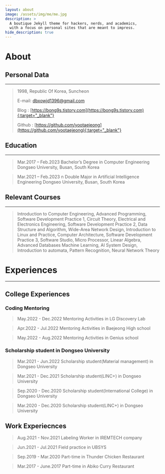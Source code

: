 ```yaml
---
layout: about
image: /assets/img/me/me.jpg
description: >
  A boutique Jekyll theme for hackers, nerds, and academics,
  with a focus on personal sites that are meant to impress.
hide_description: true
---
```


# About
<!--author-->

## Personal Data
---
> 1998, Republic Of Korea, Suncheon
>
> E-mail: dbxowjd1396@gmail.com
>
> Blog : [https://bong9s.tistory.com](https://bong9s.tistory.com){:target="_blank"}
>
> Github : [https://github.com/yootaejeong](https://github.com/yootaejeong){:target="_blank"}

## Education
---
> Mar.2017 – Feb.2023 Bachelor’s Degree in Computer Engineering Dongseo University, Busan, South Korea

> Mar.2021 – Feb.2023 n	Double Major in Artificial Intelligence Engineering Dongseo University, Busan, South Korea

## Relevant Courses
---
> Introduction to Computer Engineering, Advanced Programming, Software Development Practice 1, Circuit Theory, Electrical and Electronics Engineering, Software Development Practice 2, Data Structure and Algorithm, Wide-Area Network Design, Introduction to Linux and Practice, Computer Architecture, Software Development Practice 3, Software Studio, Micro Processor, Linear Algebra, Advanced Databases Machine Learning, AI System Design, Introduction to automata, Pattern Recognition, Neural Network Theory


# Experiences
---
## College Experiences

### Coding Mentoring

> May.2022 - Dec.2022  Mentoring Activities in LG Discovery Lab

> Apr.2022 - Jul.2022  Mentoring Activities in Baejeong High school

> May.2022 - Aug.2022  Mentoring Activities in Genius school

### Scholarship student in Dongseo University

> Mar.2021 - Jun.2022 Scholarship student(Material management) in Dongseo University

> Mar.2021 - Dec.2021 Scholarship student(LINC+) in Dongseo University

> Sep.2020 - Dec.2020 Scholarship student(International College) in Dongseo University

> Mar.2020 - Dec.2020 Scholarship student(LINC+) in Dongseo University

## Work Experiecnces
> Aug.2021 - Nov.2021 Labeling Worker in IREMTECH company

> Jun.2021 - Jul.2021 Field practice in UBSYS

> Sep.2019 - Mar.2020 Part-time in Thunder Chicken Restaurant

> Mar.2017 - June.2017 Part-time in Abiko Curry Restaurant